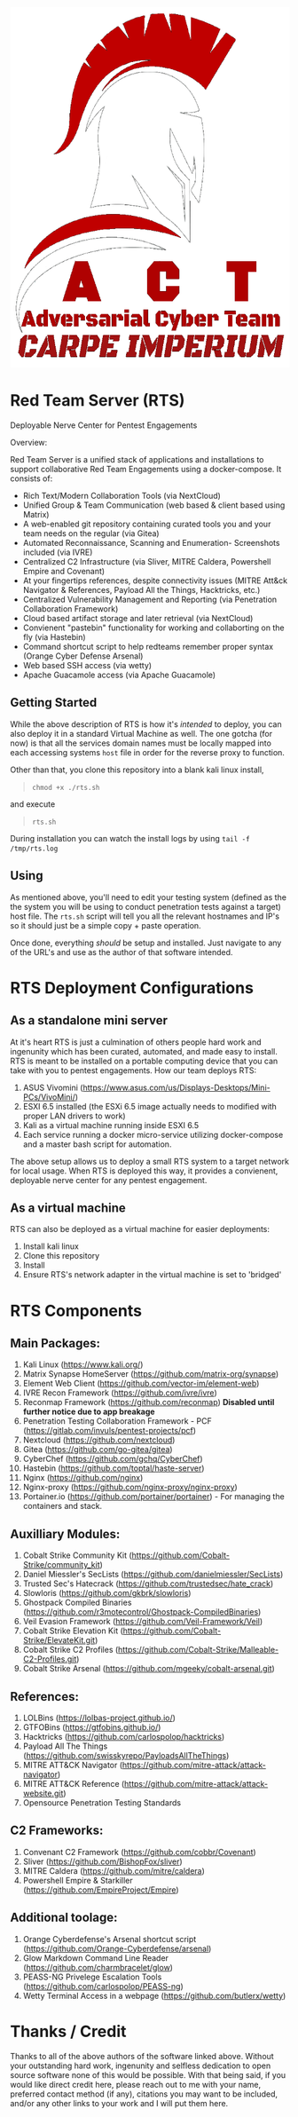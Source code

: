 <p align="center">
<img width="600" height="650" src="https://github.com/jallphin/red-team-server/blob/main/setup/website/RTS_logo.png?raw=true">
</p>

# Red Team Server (RTS)
Deployable Nerve Center for Pentest Engagements 

Overview:

Red Team Server is a unified stack of applications and installations to support collaborative Red Team Engagements using a docker-compose. 
It consists of:
- Rich Text/Modern Collaboration Tools (via NextCloud)
- Unified Group & Team Communication (web based & client based using Matrix)
- A web-enabled git repository containing curated tools you and your team needs on the regular (via Gitea)
- Automated Reconnaissance, Scanning and Enumeration- Screenshots included (via IVRE)
- Centralized C2 Infrastructure (via Sliver, MITRE Caldera, Powershell Empire and Covenant)
- At your fingertips references, despite connectivity issues (MITRE Att&ck Navigator & References, Payload All the Things, Hacktricks, etc.)
- Centralized Vulnerability Management and Reporting (via Penetration Collaboration Framework)
- Cloud based artifact storage and later retrieval (via NextCloud)
- Convienent "pastebin" functionality for working and collaborting on the fly (via Hastebin)
- Command shortcut script to help redteams remember proper syntax (Orange Cyber Defense Arsenal)
- Web based SSH access (via wetty)
- Apache Guacamole access (via Apache Guacamole)

## Getting Started
While the above description of RTS is how it's *intended* to deploy, you can also deploy it in a standard Virtual Machine as well. The one gotcha (for now) is that all the services domain names must be locally mapped into each accessing systems ```host``` file in order for the reverse proxy to function. 

Other than that, you clone this repository into a blank kali linux install, 

> ```chmod +x ./rts.sh``` 

and execute

 > ```rts.sh```

During installation you can watch the install logs by using ```tail -f /tmp/rts.log```

## Using

As mentioned above, you'll need to edit your testing system (defined as the the system you will be using to conduct penetration tests against a target) host file. The ```rts.sh``` script will tell you all the relevant hostnames and IP's so it should just be a simple copy + paste operation. 

Once done, everything *should* be setup and installed. Just navigate to any of the URL's and use as the author of that software intended. 

# RTS Deployment Configurations
## As a standalone mini server
At it's heart RTS is just a culmination of others people hard work and ingenunity which has been curated, automated, and made easy to install.
RTS is meant to be installed on a portable computing device that you can take with you to pentest engagements. 
How our team deploys RTS:
1. ASUS Vivomini (https://www.asus.com/us/Displays-Desktops/Mini-PCs/VivoMini/)
2. ESXI 6.5 installed (the ESXi 6.5 image actually needs to modified with proper LAN drivers to work)
3. Kali as a virtual machine running inside ESXI 6.5
4. Each service running a docker micro-service utilizing docker-compose and a master bash script for automation. 

The above setup allows us to deploy a small RTS system to a target network for local usage.
When RTS is deployed this way, it provides a convienent, deployable nerve center for any pentest engagement. 

## As a virtual machine
RTS can also be deployed as a virtual machine for easier deployments:
1. Install kali linux
2. Clone this repository
3. Install
4. Ensure RTS's network adapter in the virtual machine is set to 'bridged' 

# RTS Components

## Main Packages:
1. Kali Linux (https://www.kali.org/)
2. Matrix Synapse HomeServer (https://github.com/matrix-org/synapse)
3. Element Web Client (https://github.com/vector-im/element-web)
4. IVRE Recon Framework (https://github.com/ivre/ivre)
5. Reconmap Framework (https://github.com/reconmap) **Disabled until further notice due to app breakage**
6. Penetration Testing Collaboration Framework - PCF (https://gitlab.com/invuls/pentest-projects/pcf)
7. Nextcloud (https://github.com/nextcloud)
8. Gitea (https://github.com/go-gitea/gitea)
9. CyberChef (https://github.com/gchq/CyberChef) 
10. Hastebin (https://github.com/toptal/haste-server)
11. Nginx (https://github.com/nginx)
12. Nginx-proxy (https://github.com/nginx-proxy/nginx-proxy)
13. Portainer.io (https://github.com/portainer/portainer) - For managing the containers and stack. 

## Auxilliary Modules:
1. Cobalt Strike Community Kit (https://github.com/Cobalt-Strike/community_kit)
2. Daniel Miessler's SecLists (https://github.com/danielmiessler/SecLists)
3. Trusted Sec's Hatecrack (https://github.com/trustedsec/hate_crack)
4. Slowloris (https://github.com/gkbrk/slowloris)
5. Ghostpack Compiled Binaries (https://github.com/r3motecontrol/Ghostpack-CompiledBinaries)
6. Veil Evasion Framework (https://github.com/Veil-Framework/Veil)
7. Cobalt Strike Elevation Kit (https://github.com/Cobalt-Strike/ElevateKit.git)
8. Cobalt Strike C2 Profiles (https://github.com/Cobalt-Strike/Malleable-C2-Profiles.git)
9. Cobalt Strike Arsenal (https://github.com/mgeeky/cobalt-arsenal.git)
 
## References:
1. LOLBins (https://lolbas-project.github.io/)
2. GTFOBins (https://gtfobins.github.io/)
3. Hacktricks (https://github.com/carlospolop/hacktricks)
4. Payload All The Things (https://github.com/swisskyrepo/PayloadsAllTheThings)
5. MITRE ATT&CK Navigator (https://github.com/mitre-attack/attack-navigator)
6. MITRE ATT&CK Reference (https://github.com/mitre-attack/attack-website.git)
7. Opensource Penetration Testing Standards

## C2 Frameworks:
1. Convenant C2 Framework (https://github.com/cobbr/Covenant)
2. Sliver (https://github.com/BishopFox/sliver)
3. MITRE Caldera (https://github.com/mitre/caldera)
4. Powershell Empire & Starkiller (https://github.com/EmpireProject/Empire)

## Additional toolage:
1. Orange Cyberdefense's Arsenal shortcut script (https://github.com/Orange-Cyberdefense/arsenal)
2. Glow Markdown Command Line Reader (https://github.com/charmbracelet/glow)
3. PEASS-NG Privelege Escalation Tools (https://github.com/carlospolop/PEASS-ng)
4. Wetty Terminal Access in a webpage (https://github.com/butlerx/wetty)

# Thanks / Credit
Thanks to all of the above authors of the software linked above. Without your outstanding hard work, ingenunity and selfless dedication to open source software none of this would be possible. With that being said, if you would like direct credit here, please reach out to me with your name, preferred contact method (if any), citations you may want to be included, and/or any other links to your work and I will put them here. 
